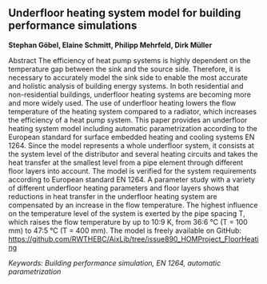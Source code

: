 ## Underfloor heating system model for building performance simulations

**Stephan Göbel, Elaine Schmitt, Philipp Mehrfeld, Dirk Müller**

Abstract
The efficiency of heat pump systems is highly dependent
on the temperature gap between the sink and the source
side. Therefore, it is necessary to accurately model
the sink side to enable the most accurate and holistic
analysis of building energy systems. In both residential
and non-residential buildings, underfloor heating systems
are becoming more and more widely used. The use of
underfloor heating lowers the flow temperature of the
heating system compared to a radiator, which increases
the efficiency of a heat pump system. This paper provides
an underfloor heating system model including automatic
parametrization according to the European standard for
surface embedded heating and cooling systems EN 1264.
Since the model represents a whole underfloor system,
it consists at the system level of the distributor and
several heating circuits and takes the heat transfer at the
smallest level from a pipe element through different floor
layers into account. The model is verified for the system
requirements according to European standard EN 1264.
A parameter study with a variety of different underfloor
heating parameters and floor layers shows that reductions
in heat transfer in the underfloor heating system are
compensated by an increase in the flow temperature. The
highest influence on the temperature level of the system
is exerted by the pipe spacing T, which raises the flow
temperature by up to 10:9 K, from 36:6 °C (T = 100 mm)
to 47:5 °C (T = 400 mm). The model is freely available
on GitHub: https://github.com/RWTHEBC/AixLib/tree/issue890_HOMProject_FloorHeating

*Keywords: Building performance simulation, EN 1264, automatic parametrization*
